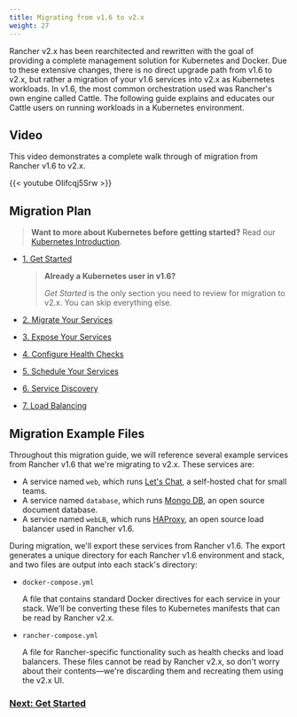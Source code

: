 ```yaml
---
title: Migrating from v1.6 to v2.x
weight: 27
---
```


Rancher v2.x has been rearchitected and rewritten with the goal of providing a complete management solution for Kubernetes and Docker.  Due to these extensive changes, there is no direct upgrade path from v1.6 to v2.x, but rather a migration of your v1.6 services into v2.x as Kubernetes workloads.  In v1.6, the most common orchestration used was Rancher's own engine called Cattle. The following guide explains and educates our Cattle users on running workloads in a Kubernetes environment.

## Video

This video demonstrates a complete walk through of migration from Rancher v1.6 to v2.x.

{{< youtube OIifcqj5Srw >}}

## Migration Plan

>**Want to more about Kubernetes before getting started?** Read our [Kubernetes Introduction]({{<baseurl>}}/rancher/v2.x/en/v1.6-migration/kub-intro).


- [1. Get Started]({{<baseurl>}}/rancher/v2.x/en/v1.6-migration/get-started)

    >**Already a Kubernetes user in v1.6?**
    >
    > _Get Started_ is the only section you need to review for migration to v2.x. You can skip everything else.
- [2. Migrate Your Services]({{<baseurl>}}/rancher/v2.x/en/v1.6-migration/run-migration-tool/)
- [3. Expose Your Services]({{<baseurl>}}/rancher/v2.x/en/v1.6-migration/expose-services/)
- [4. Configure Health Checks]({{<baseurl>}}/rancher/v2.x/en/v1.6-migration/monitor-apps)
- [5. Schedule Your Services]({{<baseurl>}}/rancher/v2.x/en/v1.6-migration/schedule-workloads/)
- [6. Service Discovery]({{<baseurl>}}/rancher/v2.x/en/v1.6-migration/discover-services/)
- [7. Load Balancing]({{<baseurl>}}/rancher/v2.x/en/v1.6-migration/load-balancing/)


## Migration Example Files

Throughout this migration guide, we will reference several example services from Rancher v1.6 that we're migrating to v2.x. These services are:

- A service named `web`, which runs [Let's Chat](http://sdelements.github.io/lets-chat/), a self-hosted chat for small teams.
- A service named `database`, which runs [Mongo DB](https://www.mongodb.com/), an open source document database.
- A service named `webLB`, which runs [HAProxy](http://www.haproxy.org/), an open source load balancer used in Rancher v1.6.

During migration, we'll export these services from Rancher v1.6.  The export generates a unique directory for each Rancher v1.6 environment and stack, and two files are output into each stack's directory:

- `docker-compose.yml`

    A file that contains standard Docker directives for each service in your stack. We'll be converting these files to Kubernetes manifests that can be read by Rancher v2.x.

- `rancher-compose.yml`

    A file for Rancher-specific functionality such as health checks and load balancers. These files cannot be read by Rancher v2.x, so don't worry about their contents—we're discarding them and recreating them using the v2.x UI.


### [Next: Get Started]({{<baseurl>}}/rancher/v2.x/en/v1.6-migration/get-started)
